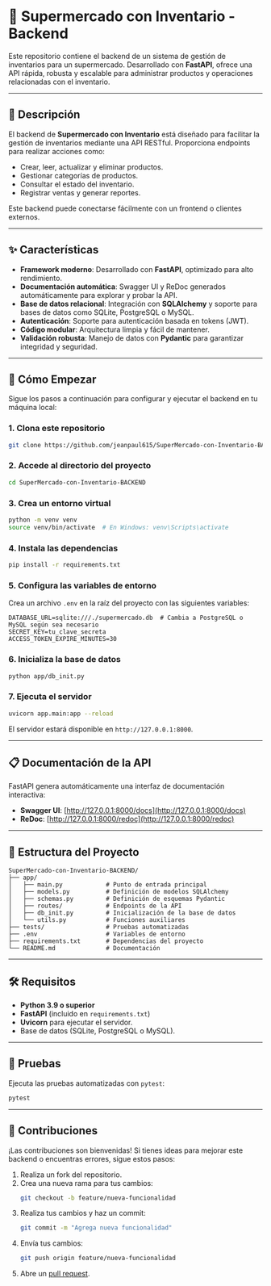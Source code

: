 

# 🛒 Supermercado con Inventario - Backend

Este repositorio contiene el backend de un sistema de gestión de inventarios para un supermercado. Desarrollado con **FastAPI**, ofrece una API rápida, robusta y escalable para administrar productos y operaciones relacionadas con el inventario.

---

## 🌟 **Descripción**

El backend de **Supermercado con Inventario** está diseñado para facilitar la gestión de inventarios mediante una API RESTful. Proporciona endpoints para realizar acciones como:

- Crear, leer, actualizar y eliminar productos.
- Gestionar categorías de productos.
- Consultar el estado del inventario.
- Registrar ventas y generar reportes.

Este backend puede conectarse fácilmente con un frontend o clientes externos.

---

## ✨ **Características**

- **Framework moderno**: Desarrollado con **FastAPI**, optimizado para alto rendimiento.
- **Documentación automática**: Swagger UI y ReDoc generados automáticamente para explorar y probar la API.
- **Base de datos relacional**: Integración con **SQLAlchemy** y soporte para bases de datos como SQLite, PostgreSQL o MySQL.
- **Autenticación**: Soporte para autenticación basada en tokens (JWT).
- **Código modular**: Arquitectura limpia y fácil de mantener.
- **Validación robusta**: Manejo de datos con **Pydantic** para garantizar integridad y seguridad.

---

## 🚀 **Cómo Empezar**

Sigue los pasos a continuación para configurar y ejecutar el backend en tu máquina local:

### 1. **Clona este repositorio**
   ```bash
   git clone https://github.com/jeanpaul615/SuperMercado-con-Inventario-BACKEND.git
   ```

### 2. **Accede al directorio del proyecto**
   ```bash
   cd SuperMercado-con-Inventario-BACKEND
   ```

### 3. **Crea un entorno virtual**
   ```bash
   python -m venv venv
   source venv/bin/activate  # En Windows: venv\Scripts\activate
   ```

### 4. **Instala las dependencias**
   ```bash
   pip install -r requirements.txt
   ```

### 5. **Configura las variables de entorno**
Crea un archivo `.env` en la raíz del proyecto con las siguientes variables:
   ```
   DATABASE_URL=sqlite:///./supermercado.db  # Cambia a PostgreSQL o MySQL según sea necesario
   SECRET_KEY=tu_clave_secreta
   ACCESS_TOKEN_EXPIRE_MINUTES=30
   ```

### 6. **Inicializa la base de datos**
   ```bash
   python app/db_init.py
   ```

### 7. **Ejecuta el servidor**
   ```bash
   uvicorn app.main:app --reload
   ```

El servidor estará disponible en `http://127.0.0.1:8000`.

---

## 📋 **Documentación de la API**

FastAPI genera automáticamente una interfaz de documentación interactiva:

- **Swagger UI**: [http://127.0.0.1:8000/docs](http://127.0.0.1:8000/docs)
- **ReDoc**: [http://127.0.0.1:8000/redoc](http://127.0.0.1:8000/redoc)

---

## 📂 **Estructura del Proyecto**

```
SuperMercado-con-Inventario-BACKEND/
├── app/
│   ├── main.py            # Punto de entrada principal
│   ├── models.py          # Definición de modelos SQLAlchemy
│   ├── schemas.py         # Definición de esquemas Pydantic
│   ├── routes/            # Endpoints de la API
│   ├── db_init.py         # Inicialización de la base de datos
│   └── utils.py           # Funciones auxiliares
├── tests/                 # Pruebas automatizadas
├── .env                   # Variables de entorno
├── requirements.txt       # Dependencias del proyecto
└── README.md              # Documentación
```

---

## 🛠️ **Requisitos**

- **Python 3.9 o superior**
- **FastAPI** (incluido en `requirements.txt`)
- **Uvicorn** para ejecutar el servidor.
- Base de datos (SQLite, PostgreSQL o MySQL).

---

## 🧪 **Pruebas**

Ejecuta las pruebas automatizadas con `pytest`:

```bash
pytest
```

---

## 🤝 **Contribuciones**

¡Las contribuciones son bienvenidas! Si tienes ideas para mejorar este backend o encuentras errores, sigue estos pasos:

1. Realiza un fork del repositorio.
2. Crea una nueva rama para tus cambios:
   ```bash
   git checkout -b feature/nueva-funcionalidad
   ```
3. Realiza tus cambios y haz un commit:
   ```bash
   git commit -m "Agrega nueva funcionalidad"
   ```
4. Envía tus cambios:
   ```bash
   git push origin feature/nueva-funcionalidad
   ```
5. Abre un [pull request](https://github.com/jeanpaul615/SuperMercado-con-Inventario-BACKEND/pulls).
